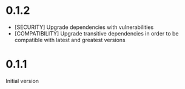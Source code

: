 # 0.1.2

* [SECURITY] Upgrade dependencies with vulnerabilities
* [COMPATIBILITY] Upgrade transitive dependencies in order to be
                  compatible with latest and greatest versions

# 0.1.1

Initial version

